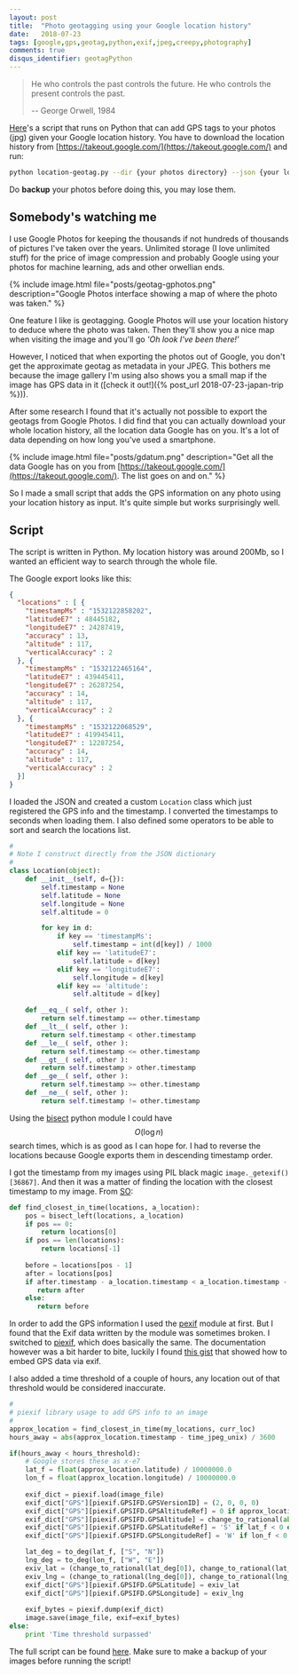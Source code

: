 ```yaml
---
layout: post
title:  "Photo geotagging using your Google location history"
date:   2018-07-23
tags: [google,gps,geotag,python,exif,jpeg,creepy,photography]
comments: true
disqus_identifier: geotagPython
---
```


> He who controls the past controls the future. He who controls the present controls the past.
>
> -- George Orwell, 1984


[Here](https://github.com/chuckleplant/blog/blob/master/scripts/location-geotag.py)'s a script that runs on Python that can add GPS tags to your photos (jpg) given your Google location history. You have to download the location history from [https://takeout.google.com/](https://takeout.google.com/) and run:

~~~ bash
python location-geotag.py --dir {your photos directory} --json {your location history}
~~~

Do **backup** your photos before doing this, you may lose them.

## Somebody's watching me

I use Google Photos for keeping the thousands if not hundreds of thousands of pictures I've taken over the years. Unlimited storage (I love unlimited stuff) for the price of image compression and probably Google using your photos for machine learning, ads and other orwellian ends.

{% include image.html file="posts/geotag-gphotos.png" description="Google Photos interface showing a map of where the photo was taken." %}

One feature I like is geotagging. Google Photos will use your location history to deduce where the photo was taken. Then they'll show you a nice map when visiting the image and you'll go *'Oh look I've been there!'*

However, I noticed that when exporting the photos out of Google, you don't get the approximate geotag as metadata in your JPEG. This bothers me because the image gallery I'm using also shows you a small map if the image has GPS data in it ([check it out!]({% post_url 2018-07-23-japan-trip %})). 

After some research I found that it's actually not possible to export the geotags from Google Photos. I did find that you can actually download your whole location history, all the location data Google has on you. It's a lot of data depending on how long you've used a smartphone.

{% include image.html file="posts/gdatum.png" description="Get all the data Google has on you from [https://takeout.google.com/](https://takeout.google.com/). The list goes on and on." %}

So I made a small script that adds the GPS information on any photo using your location history as input. It's quite simple but works surprisingly well.

## Script

The script is written in Python. My location history was around 200Mb, so I wanted an efficient way to search through the whole file.

The Google export looks like this:

~~~ json
{
  "locations" : [ {
    "timestampMs" : "1532122858202",
    "latitudeE7" : 48445182,
    "longitudeE7" : 24287419,
    "accuracy" : 13,
    "altitude" : 117,
    "verticalAccuracy" : 2
  }, {
    "timestampMs" : "1532122465164",
    "latitudeE7" : 439445411,
    "longitudeE7" : 26287254,
    "accuracy" : 14,
    "altitude" : 117,
    "verticalAccuracy" : 2
  }, {
    "timestampMs" : "1532122068529",
    "latitudeE7" : 419945411,
    "longitudeE7" : 12287254,
    "accuracy" : 14,
    "altitude" : 117,
    "verticalAccuracy" : 2
  }]
}
~~~

I loaded the JSON and created a custom `Location` class which just registered the GPS info and the timestamp. I converted the timestamps to seconds when loading them. I also defined some operators to be able to sort and search the locations list.

~~~ python
#
# Note I construct directly from the JSON dictionary
#
class Location(object):
    def __init__(self, d={}):
        self.timestamp = None
        self.latitude = None
        self.longitude = None
        self.altitude = 0

        for key in d:
            if key == 'timestampMs':
                self.timestamp = int(d[key]) / 1000
            elif key == 'latitudeE7':
                self.latitude = d[key]
            elif key == 'longitudeE7':
                self.longitude = d[key]
            elif key == 'altitude':
                self.altitude = d[key]

    def __eq__( self, other ):
        return self.timestamp == other.timestamp
    def __lt__( self, other ):
        return self.timestamp < other.timestamp
    def __le__( self, other ):
        return self.timestamp <= other.timestamp
    def __gt__( self, other ):
        return self.timestamp > other.timestamp
    def __ge__( self, other ):
        return self.timestamp >= other.timestamp
    def __ne__( self, other ):
        return self.timestamp != other.timestamp
~~~

Using the [bisect](https://docs.python.org/2/library/bisect.html) python module I could have $$O(\log{}n)$$ search times, which is as good as I can hope for. I had to reverse the locations because Google exports them in descending timestamp order. 

I got the timestamp from my images using PIL black magic `image._getexif()[36867]`. And then it was a matter of finding the location with the closest timestamp to my image. From [SO](https://stackoverflow.com/a/12141511/2628257):

~~~ python
def find_closest_in_time(locations, a_location):
    pos = bisect_left(locations, a_location)
    if pos == 0:
        return locations[0]
    if pos == len(locations):
        return locations[-1]
    
    before = locations[pos - 1]
    after = locations[pos]
    if after.timestamp - a_location.timestamp < a_location.timestamp - before.timestamp:
       return after
    else:
       return before
~~~

In order to add the GPS information I used the [pexif](https://github.com/bennoleslie/pexif) module at first. But I found that the Exif data written by the module was sometimes broken. I switched to [piexif](https://pypi.org/project/piexif/), which does basically the same. The documentation however was a bit harder to bite, luckily I found [this gist](https://gist.github.com/c060604/8a51f8999be12fc2be498e9ca56adc72) that showed how to embed GPS data via exif.

I also added a time threshold of a couple of hours, any location out of that threshold would be considered inaccurate.

~~~ python
#
# piexif library usage to add GPS info to an image
#
approx_location = find_closest_in_time(my_locations, curr_loc)
hours_away = abs(approx_location.timestamp - time_jpeg_unix) / 3600

if(hours_away < hours_threshold):
    # Google stores these as x-e7
    lat_f = float(approx_location.latitude) / 10000000.0
    lon_f = float(approx_location.longitude) / 10000000.0
    
    exif_dict = piexif.load(image_file)        
    exif_dict["GPS"][piexif.GPSIFD.GPSVersionID] = (2, 0, 0, 0)
    exif_dict["GPS"][piexif.GPSIFD.GPSAltitudeRef] = 0 if approx_location.altitude > 0 else 1        
    exif_dict["GPS"][piexif.GPSIFD.GPSAltitude] = change_to_rational(abs(approx_location.altitude))
    exif_dict["GPS"][piexif.GPSIFD.GPSLatitudeRef] = 'S' if lat_f < 0 else 'N'
    exif_dict["GPS"][piexif.GPSIFD.GPSLongitudeRef] = 'W' if lon_f < 0 else 'E'

    lat_deg = to_deg(lat_f, ["S", "N"])
    lng_deg = to_deg(lon_f, ["W", "E"])
    exiv_lat = (change_to_rational(lat_deg[0]), change_to_rational(lat_deg[1]), change_to_rational(lat_deg[2]))
    exiv_lng = (change_to_rational(lng_deg[0]), change_to_rational(lng_deg[1]), change_to_rational(lng_deg[2]))
    exif_dict["GPS"][piexif.GPSIFD.GPSLatitude] = exiv_lat
    exif_dict["GPS"][piexif.GPSIFD.GPSLongitude] = exiv_lng
    
    exif_bytes = piexif.dump(exif_dict)
    image.save(image_file, exif=exif_bytes)
else:
    print 'Time threshold surpassed'
~~~

The full script can be found [here](https://github.com/chuckleplant/blog/blob/master/scripts/location-geotag.py). Make sure to make a backup of your images before running the script!

